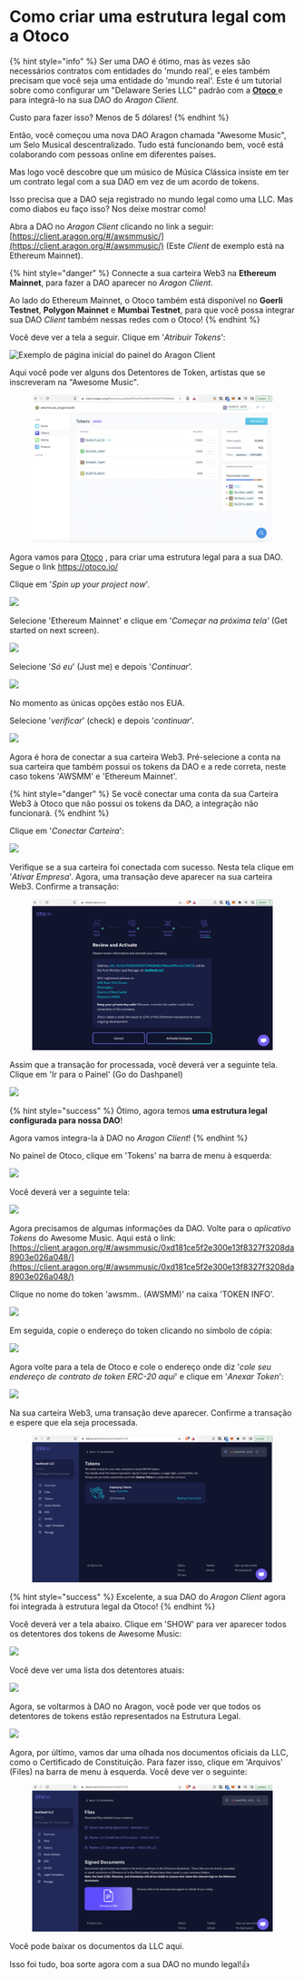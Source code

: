 # Como criar uma estrutura legal com a Otoco

{% hint style="info" %}
Ser uma DAO é ótimo, mas às vezes são necessários contratos com entidades do 'mundo real', e eles também precisam que você seja uma entidade do 'mundo real'. Este é um tutorial sobre como configurar um "Delaware Series LLC" padrão com a [**Otoco** ](https://otoco.io/)e para integrá-lo na sua DAO do _Aragon Client._&#x20;

Custo para fazer isso? Menos de 5 dólares!
{% endhint %}

Então, você começou uma nova DAO Aragon chamada "Awesome Music", um Selo Musical descentralizado. Tudo está funcionando bem, você está colaborando com pessoas online em diferentes países.&#x20;

Mas logo você descobre que um músico de Música Clássica insiste em ter um contrato legal com a sua DAO em vez de um acordo de tokens.&#x20;

Isso precisa que a DAO seja registrado no mundo legal como uma LLC. Mas como diabos eu faço isso? Nos deixe mostrar como!​



Abra a DAO no _Aragon Client_ clicando no link a seguir: [https://client.aragon.org/#/awsmmusic/](https://client.aragon.org/#/awsmmusic/) (Este _Client_ de exemplo está na Ethereum Mainnet).

{% hint style="danger" %}
Connecte a sua carteira Web3 na **Ethereum Mainnet**, para fazer a DAO aparecer no _Aragon Client_.



Ao lado do Ethereum Mainnet, o Otoco também está disponível no **Goerli Testnet**, **Polygon Mainnet** e **Mumbai Testnet**, para que você possa integrar sua DAO _Client_ também nessas redes com o Otoco!
{% endhint %}

Você deve ver a tela a seguir. Clique em '_Atribuir Tokens_':

![Exemplo de página inicial do painel do Aragon Client](https://lh6.googleusercontent.com/9jPGBkFSqmTAGgzGafNHwJbn9RT6pdwpG7mMB-FJiv7aVwbesPPi5JkVLTds-IbXskzxQKTkwvi2loX372FyBw6orZVRVRtZUUPqyfJ39KSEcVjXw\_4-l9fRwNJ3OVE4DDxRXTzKWK4cmWe4LVLyDA)



Aqui você pode ver alguns dos Detentores de Token, artistas que se inscreveram na "Awesome Music".

<figure><img src="../../../.gitbook/assets/Schermata 2022-08-31 alle 12.24.30.png" alt=""><figcaption></figcaption></figure>

Agora vamos para [Otoco](https://otoco.io/) , para criar uma estrutura legal para a sua DAO. Segue o link [https://otoco.io/ ](https://otoco.io/)

Clique em '_Spin up your project now_'.

![](https://lh6.googleusercontent.com/96D6ygT4pbD8\_WFZM3cLBAuPTib4OLDRTF4eAGhAQrdkG7\_9R8cukZLubjC6c1sA3d77bVO55NFR\_CbNz2u01e0u-\_fjeP4Mm-SH3vVApjJ3oGHYGbxz86O9q7P7VypNvYsou0s9DgZmqy6OKoRbiQ)



Selecione 'Ethereum Mainnet' e clique em '_Começar na próxima tela'_ (Get started on next screen).

![](https://lh4.googleusercontent.com/gCbLVyz0bIefsqaiE4tbcSEJYp9Sildw9ljUh3WyYgolMJ8KVL3YMpL1G6LzhMboFhDkFl4w1SHPjkAEzUWVzTmXbml8eQrSe\_UI9SyEtRDaJVnQyO6gOvCrmIZGnWz8RVx07ysj5e14\_4ZGzqSgVA)



Selecione '_Só eu_' (Just me) e depois '_Continuar_'.

![](https://lh5.googleusercontent.com/TZG-OSJnh89laDPv25ZuyhlT5rY7k2JnyjkbjQJHBNPyRGR7PKzdRl09WD-OBQJVsion1klBbSkovtVSsxWf8FWapsCM0y-PqR6qQW-KYtBWTXYMCVgPi4kF7NB\_lTyahXf7XBSlN7P9zwKx1nDgjw)

No momento as únicas opções estão nos EUA.

Selecione '_verificar_' (check) e depois '_continuar_'.

![](https://lh3.googleusercontent.com/Qn5t1VJtdoKKXT0tRLpbFoxj3rdD0uu6VdVw1tHKALmlVR6w5HVmA9S4WKV7yP-IdymEWwL-N5hX0UVzHRWrajppt85nTPkAUDoz-DKcHVsDrG2Z56vdC\_YRrHBb7RsFjr8J7Dvm5tM6CVGPLU2Lww)

Agora é hora de conectar a sua carteira Web3. Pré-selecione a conta na sua carteira que também possui os tokens da DAO e a rede correta, neste caso tokens 'AWSMM' e 'Ethereum Mainnet'.

{% hint style="danger" %}
Se você conectar uma conta da sua Carteira Web3 à Otoco que não possui os tokens da DAO, a integração não funcionará.
{% endhint %}



Clique em '_Conectar Carteira_':

![](https://lh6.googleusercontent.com/GPiHnhh-D-YYh0huMOgvtDFObHSjCiHINzNYsoR3yYM4Od6-rSTrQqZVEEInYyeC53qDBjjXJ-3amRuS7G0Rrnvz\_k2SFmhLdi2ZR1w27Gc19qSPRR-4CrhamAscGm5U1TVhT2IiGjgE9hesDzLo\_w)



Verifique se a sua carteira foi conectada com sucesso. Nesta tela clique em '_Ativar Empresa_'. Agora, uma transação deve aparecer na sua carteira Web3. Confirme a transação:

<figure><img src="../../../.gitbook/assets/1 (2).png" alt=""><figcaption></figcaption></figure>



Assim que a transação for processada, você deverá ver a seguinte tela. Clique em 'Ir para o Painel' (Go do Dashpanel)

![](https://lh4.googleusercontent.com/C98NFdD89dpROjRsSmIZRieZYRhhN91Ib1EsSyctibGqbCvXLSQ1YI04cUVCoEe2R2ShlDtIxfipH0X\_5wVzMjv-nr5RhtjYoc9yEo6Vla4PS77aTAnh4Ia9Ab6X8JVnSPF9t0G3tC0scD\_cVQknew)

{% hint style="success" %}
Ótimo, agora temos **uma estrutura legal configurada para nossa DAO**!&#x20;



Agora vamos integra-la à DAO no _Aragon Client_!
{% endhint %}



No painel de Otoco, clique em 'Tokens' na barra de menu à esquerda:

![](https://lh6.googleusercontent.com/zlhj1jPsksD2U-nVVIvy3Fw5d5tP1XBkOnlBz10y9PgmV3Ppdwq6OMdTvRUWJg8WrgJAqrpP4t\_LP4JjdEh-m-y48AJtlKym3P3QCBdrP\_c7TP7R0kqJ4ZWSuqmL6ESjDHe29aHTYQ3xcmo7-PXmOg)



Você deverá ver a seguinte tela:

![](https://lh3.googleusercontent.com/bAPONMEYctecwAz1iuoV69fooidqnBWzN4vwTJ7dLNTvQ3jTmSGRZlvc6TzdwixKr0AfZP5ph6UMaMhQnzsEe5QKHTehU-telIokGfhxdAM83j2LlWiiG24oQgwxSZ5BY\_3fUxkWsgIVQ1mLTm\_zGA)



Agora precisamos de algumas informações da DAO. Volte para o _aplicativo Tokens_ do Awesome Music. Aqui está o link: [https://client.aragon.org/#/awsmmusic/0xd181ce5f2e300e13f8327f3208da8903e026a048/](https://client.aragon.org/#/awsmmusic/0xd181ce5f2e300e13f8327f3208da8903e026a048/)



Clique no nome do token 'awsmm.. (AWSMM)' na caixa 'TOKEN INFO'.

![](https://lh5.googleusercontent.com/\_WiX29-5Epl0w\_W3yhzm2gN0kT3RM\_pNQLCnPL9zrdMIAW9a16HZ8-4QHmRCvZIxCOkeaoeWAWodTwWRwV8q4hWmSLgjSGZ0q-Zz55iLOwGitGYXwFyJWo1Z4U4KRZJ9p8pGxy-A\_93a4iMwUyOHIw)



Em seguida, copie o endereço do token clicando no símbolo de cópia:

![](https://lh6.googleusercontent.com/9VQfuaOJybeuxC16STkB9HWnzmvnDDHbfFUDz6evfo88uZsvrKR\_KD7Z2wBP3tpvukjGSJYq4CN6HN457QiX0pnOzsLm2l3zYigiXH0ZhTR\_QKQfi\_-gj5scutxPREHLFMgTdD8\_wgzAFtx2q0ZwrQ)



Agora volte para a tela de Otoco e cole o endereço onde diz '_cole seu endereço de contrato de token ERC-20 aqui_' e clique em '_Anexar Token_':

![](https://lh3.googleusercontent.com/AHlOW8oSbNiq7T9h-Xrb5wt\_ofVCtyPmSMY5u8Sw4t82ZkzrCdq6Tlzox41tj3qQYGsfOx6Y536f8omA659cbrkiQeiL789veF4IF2UnncKY4K-SYhk08vq68dBSyzkF9a7--dRbf7bSPdM8xiRIHg)



Na sua carteira Web3, uma transação deve aparecer. Confirme a transação e espere que ela seja processada.

<figure><img src="../../../.gitbook/assets/1.png" alt=""><figcaption></figcaption></figure>

{% hint style="success" %}
Excelente, a sua DAO do _Aragon Client_ agora foi integrada à estrutura legal da Otoco!
{% endhint %}



Você deverá ver a tela abaixo. Clique em 'SHOW' para ver aparecer todos os detentores dos tokens de Awesome Music:

![](https://lh4.googleusercontent.com/a7JKZUo0IspMEOhHbxJOdNwJu27Jz8NYcKBdkYZrhQGCpBRMTh-EFHOxKLJaLPL3qDziiM67ilBSFD5ZPFJ-Jbjoq2mWxGDYGp8zQTBihQi2fLMPcnwDswZlxA\_l2ASHHvkueHpQuy1lK29NSa3WXg)



Você deve ver uma lista dos detentores atuais:

![](https://lh3.googleusercontent.com/U3U6qAWIzlefNpidi1dEEqXqLmu5XB2dlo7Lq4yRGeaxJiM72lKeUR93OMtAEbxnHrDgTxarq-3QvRz\_Q2JEmSHyFVL4hBFe5hhR9QUd4DMD\_KdlGpxqfU2mJ1ez8Z17KR5KeQao1wu\_7wH62pSnjw)



Agora, se voltarmos à DAO no Aragon, você pode ver que todos os detentores de tokens estão representados na Estrutura Legal.

![](https://lh4.googleusercontent.com/g-NoIu1y3lP6fLPCptcSmj3szpAZv7rgBYMblACdj12eD-OmzSuJpY5JPGzn5mgoX3O0yugiFqrR1JzCqK0iyD3hkWyu5NQsLetm8Jqv8yOXgbfKN6ordhbXJ0iPEazp5cQdhbpqBLjCiM15xHiWVw)

Agora, por último, vamos dar uma olhada nos documentos oficiais da LLC, como o Certificado de Constituição. Para fazer isso, clique em 'Arquivos' (Files) na barra de menu à esquerda. Você deve ver o seguinte:

<figure><img src="../../../.gitbook/assets/2 (1).png" alt=""><figcaption></figcaption></figure>

Você pode baixar os documentos da LLC aqui.

Isso foi tudo, boa sorte agora com a sua DAO no mundo legal!:thumbsup:
